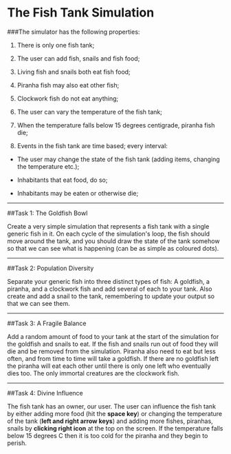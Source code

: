 # The Fish Tank Simulation

###The simulator has the following properties:

1. There is only one fish tank;

2. The user can add fish, snails and fish food;

3. Living fish and snails both eat fish food;

4. Piranha fish may also eat other fish;

5. Clockwork fish do not eat anything;

6. The user can vary the temperature of the fish tank;

7. When the temperature falls below 15 degrees centigrade, piranha fish die;

8. Events in the fish tank are time based; every interval:

* The user may change the state of the fish tank (adding items, changing the temperature etc.);

* Inhabitants that eat food, do so;

* Inhabitants may be eaten or otherwise die;

---
##Task 1: The Goldfish Bowl

Create a very simple simulation that represents a fish tank with a single generic fish in it.
On each cycle of the simulation's loop, the fish should move around the tank, and you should draw the state of the tank somehow so that we can see what is happening (can be as simple as coloured dots).

---
##Task 2: Population Diversity

Separate your generic fish into three distinct types of fish: A goldfish, a piranha, and a clockwork fish and add several of each to your tank. Also create and add a snail to the tank, remembering to update your output so that we can see them.

---
##Task 3: A Fragile Balance

Add a random amount of food to your tank at the start of the simulation for the goldfish and snails to eat. If the fish and snails run out of food they will die and be removed from the simulation. Piranha also need to eat but less often, and from time to time will take a goldfish. If there are no goldfish left the piranha will eat each other until there is only one left who eventually dies too. The only immortal creatures are the clockwork fish.

---
##Task 4: Divine Influence

The fish tank has an owner, our user. The user can influence the fish tank by either adding more food (hit the **space key**) or changing the temperature of the tank (**left and right arrow keys**) and adding more fishes, piranhas, snails by **clicking right icon** at the top on the screen. If the temperature falls below 15 degrees C then it is too cold for the piranha and they begin to perish.


